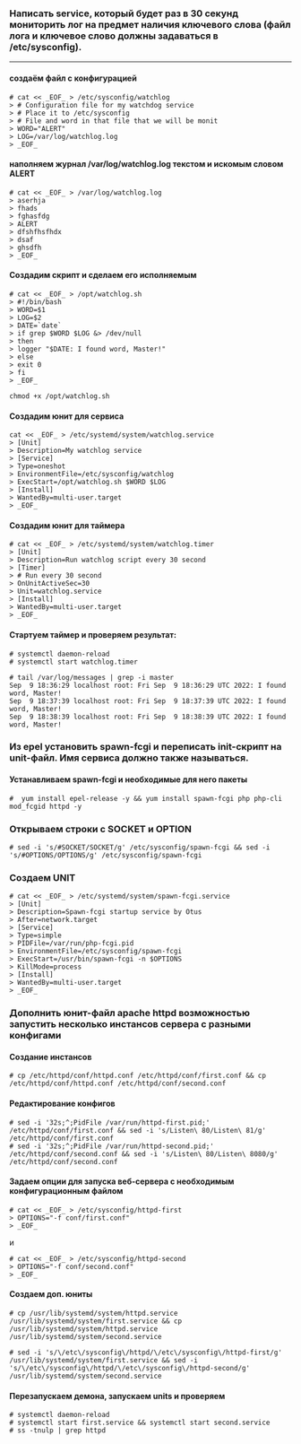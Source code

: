 ### Написать service, который будет раз в 30 секунд мониторить лог на предмет наличия ключевого слова (файл лога и ключевое слово должны задаваться в /etc/sysconfig).
----

#### создаём файл с конфигурацией
```
# cat << _EOF_ > /etc/sysconfig/watchlog
> # Configuration file for my watchdog service
> # Place it to /etc/sysconfig
> # File and word in that file that we will be monit
> WORD="ALERT"
> LOG=/var/log/watchlog.log
> _EOF_
```
#### наполняем журнал /var/log/watchlog.log текстом и искомым словом ALERT

```
# cat << _EOF_ > /var/log/watchlog.log
> aserhja
> fhads
> fghasfdg
> ALERT
> dfshfhsfhdx
> dsaf
> ghsdfh
> _EOF_
```

#### Создадим скрипт и сделаем его исполняемым 
```
# cat << _EOF_ > /opt/watchlog.sh
> #!/bin/bash
> WORD=$1
> LOG=$2
> DATE=`date`
> if grep $WORD $LOG &> /dev/null
> then
> logger "$DATE: I found word, Master!"
> else
> exit 0
> fi
> _EOF_

chmod +x /opt/watchlog.sh
```

#### Создадим юнит для сервиса
```
cat << _EOF_ > /etc/systemd/system/watchlog.service
> [Unit]
> Description=My watchlog service
> [Service]
> Type=oneshot
> EnvironmentFile=/etc/sysconfig/watchlog
> ExecStart=/opt/watchlog.sh $WORD $LOG
> [Install]
> WantedBy=multi-user.target
> _EOF_
```

#### Создадим юнит для таймера
```
# cat << _EOF_ > /etc/systemd/system/watchlog.timer
> [Unit]
> Description=Run watchlog script every 30 second
> [Timer]
> # Run every 30 second
> OnUnitActiveSec=30
> Unit=watchlog.service
> [Install]
> WantedBy=multi-user.target
> _EOF_
```

#### Стартуем таймер и проверяем результат:
```
# systemctl daemon-reload
# systemctl start watchlog.timer
```
```
# tail /var/log/messages | grep -i master
Sep  9 18:36:29 localhost root: Fri Sep  9 18:36:29 UTC 2022: I found word, Master!
Sep  9 18:37:39 localhost root: Fri Sep  9 18:37:39 UTC 2022: I found word, Master!
Sep  9 18:38:39 localhost root: Fri Sep  9 18:38:39 UTC 2022: I found word, Master!
```

### Из epel установить spawn-fcgi и переписать init-скрипт на unit-файл. Имя сервиса должно также называться.

#### Устанавливаем spawn-fcgi и необходимые для него пакеты
```
#  yum install epel-release -y && yum install spawn-fcgi php php-cli mod_fcgid httpd -y
```

### Открываем строки с SOCKET и OPTION
```
# sed -i 's/#SOCKET/SOCKET/g' /etc/sysconfig/spawn-fcgi && sed -i 's/#OPTIONS/OPTIONS/g' /etc/sysconfig/spawn-fcgi
```

### Создаем UNIT
```
# cat << _EOF_ > /etc/systemd/system/spawn-fcgi.service
> [Unit]
> Description=Spawn-fcgi startup service by Otus
> After=network.target
> [Service]
> Type=simple
> PIDFile=/var/run/php-fcgi.pid
> EnvironmentFile=/etc/sysconfig/spawn-fcgi
> ExecStart=/usr/bin/spawn-fcgi -n $OPTIONS
> KillMode=process
> [Install]
> WantedBy=multi-user.target
> _EOF_
```

### Дополнить юнит-файл apache httpd возможностью запустить несколько инстансов сервера с разными конфигами

#### Создание инстансов
```
# cp /etc/httpd/conf/httpd.conf /etc/httpd/conf/first.conf && cp /etc/httpd/conf/httpd.conf /etc/httpd/conf/second.conf 
```

#### Редактирование конфигов 
```
# sed -i '32s;^;PidFile /var/run/httpd-first.pid;' /etc/httpd/conf/first.conf && sed -i 's/Listen\ 80/Listen\ 81/g' /etc/httpd/conf/first.conf
# sed -i '32s;^;PidFile /var/run/httpd-second.pid;' /etc/httpd/conf/second.conf && sed -i 's/Listen\ 80/Listen\ 8080/g' /etc/httpd/conf/second.conf
```
#### Задаем опции для запуска веб-сервера с необходимым конфигурационным файлом
```
# cat << _EOF_ > /etc/sysconfig/httpd-first
> OPTIONS="-f conf/first.conf"
> _EOF_
```
и
```
# cat << _EOF_ > /etc/sysconfig/httpd-second
> OPTIONS="-f conf/second.conf"
> _EOF_
```

#### Создаем доп. юниты

```
# cp /usr/lib/systemd/system/httpd.service /usr/lib/systemd/system/first.service && cp /usr/lib/systemd/system/httpd.service /usr/lib/systemd/system/second.service

# sed -i 's/\/etc\/sysconfig\/httpd/\/etc\/sysconfig\/httpd-first/g' /usr/lib/systemd/system/first.service && sed -i 's/\/etc\/sysconfig\/httpd/\/etc\/sysconfig\/httpd-second/g' /usr/lib/systemd/system/second.service
```

#### Перезапускаем демона, запускаем units и проверяем
```
# systemctl daemon-reload
# systemctl start first.service && systemctl start second.service 
# ss -tnulp | grep httpd
 

```
